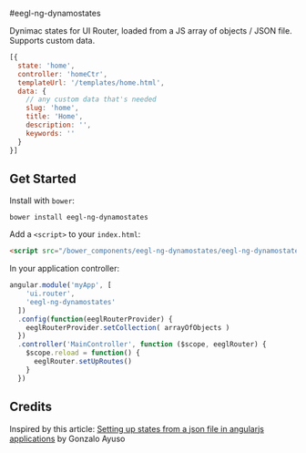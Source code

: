 #eegl-ng-dynamostates

Dynimac states for UI Router, loaded from a JS array of objects / JSON file.
Supports custom data.

```js
[{
  state: 'home',
  controller: 'homeCtr',
  templateUrl: '/templates/home.html',
  data: {
    // any custom data that's needed
    slug: 'home',
    title: 'Home',
    description: '',
    keywords: ''
  }
}]
```

## Get Started

Install with `bower`:

```shell
bower install eegl-ng-dynamostates
```

Add a `<script>` to your `index.html`:

```html
<script src="/bower_components/eegl-ng-dynamostates/eegl-ng-dynamostates.js"></script>
```

In your application controller:

```js
angular.module('myApp', [
    'ui.router',
    'eegl-ng-dynamostates'
  ])
  .config(function(eeglRouterProvider) {
    eeglRouterProvider.setCollection( arrayOfObjects )
  })
  .controller('MainController', function ($scope, eeglRouter) {
    $scope.reload = function() {
      eeglRouter.setUpRoutes()
    }
  })
```

## Credits
Inspired by this article: [Setting up states from a json file in angularjs applications](http://gonzalo123.com/2014/06/30/setting-up-states-from-a-json-file-in-angularjs-applications/) by Gonzalo Ayuso
